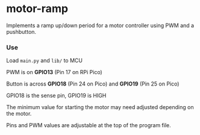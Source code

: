 # motor-ramp
 Implements a ramp up/down period for a motor controller using PWM and a pushbutton.

### Use
 Load `main.py` and `lib/` to MCU
 
 PWM is on **GPIO13** (Pin 17 on RPi Pico)
 
 Button is across **GPIO18** (Pin 24 on Pico) and **GPIO19** (Pin 25 on Pico)
 
 GPIO18 is the sense pin, GPIO19 is HIGH
 
 The minimum value for starting the motor may need adjusted depending on the motor.

 Pins and PWM values are adjustable at the top of the program file.